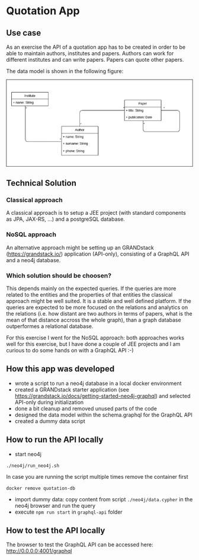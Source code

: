 # Quotation App

## Use case
As an exercise the API of a quotation app has to be created in order to be able to maintain authors, institutes and papers. Authors can work for different institutes and can write papers. Papers can quote other papers. 

The data model is shown in the following figure:

![Data model quotation app](doc/data_model.png)

## Technical Solution

### Classical approach
A classical approach is to setup a JEE project (with standard components as JPA, JAX-RS, ...) and a postgreSQL database. 

### NoSQL approach
An alternative approach might be setting up an GRANDstack (https://grandstack.io/) application (API-only), consisting of a GraphQL API and a neo4j database.

### Which solution should be choosen?
This depends mainly on the expected queries. If the queries are more related to the entities and the properties of that entities the classical approach might be well suited. It is a stable and well defined platform. 
If the queries are expected to be more focused on the relations and analytics on the relations (i.e. how distant are two authors in terms of papers, what is the mean of that distance accross the whole graph), than a graph database outperformes a relational database.

For this exercise I went for the NoSQL approach: both approaches works well for this exercise, but I have done a couple of JEE projects and I am curious to do some hands on with a GraphQL API :-)

## How this app was developed
- wrote a script to run a neo4j database in a local docker environment
- created a GRANDstack starter application (see https://grandstack.io/docs/getting-started-neo4j-graphql) and selected API-only during initialization
- done a bit cleanup and removed unused parts of the code
- designed the data model within the schema.graphql for the GraphQL API
- created a dummy data script 

## How to run the API locally
- start neo4j
```
./neo4j/run_neo4j.sh
```
In case you are running the script multiple times remove the container first
```
docker remove quotation-db
```
- import dummy data: copy content from script ```./neo4j/data.cypher``` in the neo4j browser and run the query
- execute ```npm run start``` in ```graphql-api``` folder

## How to test the API locally
The browser to test the GraphQL API can be accessed here: http://0.0.0.0:4001/graphql
